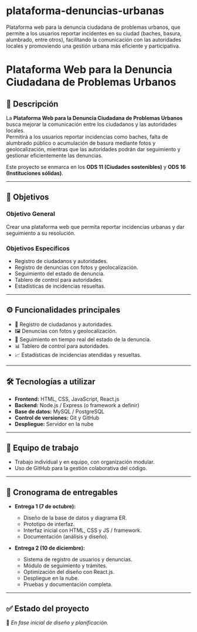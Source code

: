 # plataforma-denuncias-urbanas
Plataforma web para la denuncia ciudadana de problemas urbanos, que permite a los usuarios reportar incidentes en su ciudad (baches, basura, alumbrado, entre otros), facilitando la comunicación con las autoridades locales y promoviendo una gestión urbana más eficiente y participativa.
# Plataforma Web para la Denuncia Ciudadana de Problemas Urbanos

## 📌 Descripción
La **Plataforma Web para la Denuncia Ciudadana de Problemas Urbanos** busca mejorar la comunicación entre los ciudadanos y las autoridades locales.  
Permitirá a los usuarios reportar incidencias como baches, falta de alumbrado público o acumulación de basura mediante fotos y geolocalización, mientras que las autoridades podrán dar seguimiento y gestionar eficientemente las denuncias.  

Este proyecto se enmarca en los **ODS 11 (Ciudades sostenibles)** y **ODS 16 (Instituciones sólidas)**.

---

## 🎯 Objetivos

### Objetivo General
Crear una plataforma web que permita reportar incidencias urbanas y dar seguimiento a su resolución.

### Objetivos Específicos
- Registro de ciudadanos y autoridades.  
- Registro de denuncias con fotos y geolocalización.  
- Seguimiento del estado de denuncia.  
- Tablero de control para autoridades.  
- Estadísticas de incidencias resueltas.  

---

## ⚙️ Funcionalidades principales
- 📍 Registro de ciudadanos y autoridades.  
- 🖼️ Denuncias con fotos y geolocalización.  
- 🔎 Seguimiento en tiempo real del estado de la denuncia.  
- 📊 Tablero de control para autoridades.  
- 📈 Estadísticas de incidencias atendidas y resueltas.  

---

## 🛠️ Tecnologías a utilizar
- **Frontend:** HTML, CSS, JavaScript, React.js  
- **Backend:** Node.js / Express (o framework a definir)  
- **Base de datos:** MySQL / PostgreSQL  
- **Control de versiones:** Git y GitHub  
- **Despliegue:** Servidor en la nube  

---

## 👥 Equipo de trabajo
- Trabajo individual y en equipo, con organización modular.  
- Uso de GitHub para la gestión colaborativa del código.  

---

## 📅 Cronograma de entregables
- **Entrega 1 (7 de octubre):**  
  - Diseño de la base de datos y diagrama ER.  
  - Prototipo de interfaz.  
  - Interfaz inicial con HTML, CSS y JS / framework.  
  - Documentación (análisis y diseño).  

- **Entrega 2 (10 de diciembre):**  
  - Sistema de registro de usuarios y denuncias.  
  - Módulo de seguimiento y trámites.  
  - Optimización del diseño con React.js.  
  - Despliegue en la nube.  
  - Pruebas y documentación completa.  

---

## ✅ Estado del proyecto
📌 *En fase inicial de diseño y planificación.*  
